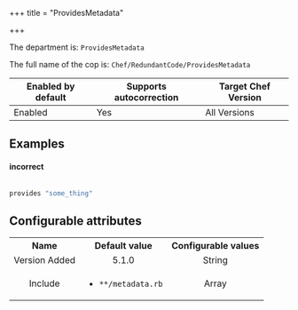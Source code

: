 +++
title = "ProvidesMetadata"

+++

<!-- This content is automatically generated. See https://github.com/chef/chef-web-docs/blob/main/generated/README.md -->

The department is: `ProvidesMetadata`

The full name of the cop is: `Chef/RedundantCode/ProvidesMetadata`

| Enabled by default | Supports autocorrection | Target Chef Version |
| --- | --- | --- |
| Enabled | Yes | All Versions |

## Examples


#### incorrect

```ruby in metadata.rb:

provides "some_thing"
```

## Configurable attributes

<table>
<tbody><tr>
<th>Name</th>
<th>Default value</th>
<th>Configurable values</th>
</tr>
<tr>
<td style="text-align:center">Version Added</td>
<td style="text-align:center">5.1.0</td>
<td style="text-align:center">String</td>
</tr>
<tr><td style="text-align:center">Include</td>
<td style="text-align:center"><ul>
<li><code>**/metadata.rb</code></li>
</ul>
</td>
<td style="text-align:center">Array</td>
</tr></tbody></table>
